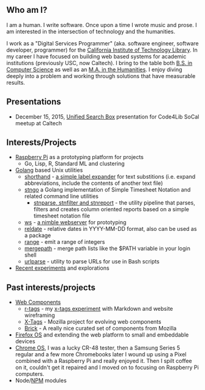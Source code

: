 
## Who am I?

I am a human. I write software. Once upon a time I wrote music and prose. I am interested in the intersection of technology and the humanities.

I work as a "Digital Services Programmer" (aka. software engineer, software developer, programmer) for the [California Institute of Technology Library](http://library.caltech.edu). In my career I have focused on building web based systems for academic institutions (previously USC, now Caltech).  I bring to the table both [B.S. in Computer Science](http://www.cs.usc.edu/academics/undergrad/) as well as an [M.A. in the Humanities](http://www.msmu.edu/graduate-programs/humanities/). I enjoy diving deeply into a problem and working through solutions that have measurable results.

## Presentations

+ December 15, 2015, [Unified Search Box](http://caltechlibrary.github.io/unified-search-box/presentation.html) presentation for Code4Lib SoCal meetup at Caltech

## Interests/Projects

+ [Raspberry Pi](http://raspberrypi.org) as a prototyping platform for projects
    - Go, Lisp, R, Standard ML and clustering
+ [Golang](http://golang.org) based Unix utilities
    + [shorthand](https://github.com/rsdoiel/shorthand) - [a simple label expander](http://rsdoiel.github.io/shorthand) for text substitions (i.e. expand abbreviations, include the contents of another text file)
    + [stngo](https://github.com/rsdoiel/stngo) a Golang implementation of Simple Timesheet Notation and related command line utilities
        + [stnparse, stnfilter and stnreport](https://github.com/rsdoiel/stngo/blob/master/STN.md) - the utility pipeline that parses, filters and creates column oriented reports based on a simple timesheet notation file
    + [ws](https://github.com/rsdoiel/ws) - [a nimble webserver](http://rsdoiel.github.io/ws) for prototyping
    + [reldate](https://github.com/rsdoiel/reldate) - relative dates in YYYY-MM-DD format, also can be used as a package
    + [range](https://github.com/rsdoiel/range) - emit a range of integers
    + [mergepath](https://github.com/rsdoiel/mergepath) - merge path lists like the $PATH variable in your login shell
    + [urlparse](https://github.com/rsdoiel/urlparse) - utility to parse URLs for use in Bash scripts
+ [Recent experiments](https://github.com/rsdoiel?tab=repositories) and explorations

## Past interests/projects

+ [Web Components](http://webcomponents.org/)
    + [r-tags](https://rsdoiel.github.com/r-tags) - my [x-tags experiment](https://github.com/rsdoiel/r-tags) with Markdown and website wireframing
    + [X-Tags](http://www.x-tags.org) - Mozilla project for evolving web components
    + [Brick](http://mozbrick.github.io/) - A really nice curated set of components from Mozilla
+ [Firefox OS](https://developer.mozilla.org/en-US/docs/Mozilla/Firefox_OS) and extending the web platform to small and embeddable devices
+ [Chrome OS](http://www.google.com/chromeos), I was a lucky CR-48 tester, then a Samsung Series 5 regular and a few more Chromebooks later I wound up using a Pixel combined with a Raspberry Pi and really enjoyed it. Then I spilt coffee on it, couldn't get it repaired and I moved on to focusing on Raspberry Pi computers.
+ Node/[NPM](https://www.npmjs.com/~rsdoiel) modules






